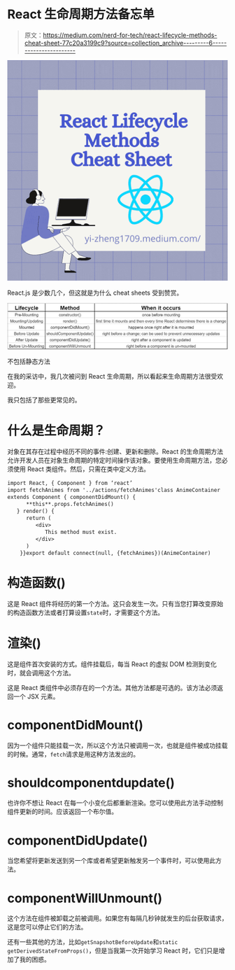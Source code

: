 # React 生命周期方法备忘单

> 原文：<https://medium.com/nerd-for-tech/react-lifecycle-methods-cheat-sheet-77c20a3199c9?source=collection_archive---------6----------------------->

![](img/fcffe12f447296276c956fb574233fa0.png)

React.js 是少数几个，但这就是为什么 cheat sheets 受到赞赏。

![](img/ca840886520954db442def4644dcfd06.png)

不包括静态方法

在我的采访中，我几次被问到 React 生命周期，所以看起来生命周期方法很受欢迎。

我只包括了那些更常见的。

# 什么是生命周期？

对象在其存在过程中经历不同的事件:创建、更新和删除。React 的生命周期方法允许开发人员在对象生命周期的特定时间操作该对象。要使用生命周期方法，您必须使用 React 类组件。然后，只需在类中定义方法。

```
import React, { Component } from ‘react’
import fetchAnimes from '../actions/fetchAnimes'class AnimeContainer extends Component { componentDidMount() {
      **this**.props.fetchAnimes()
   } render() {
      return (
         <div>
            This method must exist.
         </div>
      )
    }}export default connect(null, {fetchAnimes})(AnimeContainer)
```

# 构造函数()

这是 React 组件将经历的第一个方法。这只会发生一次。只有当您打算改变原始的构造函数方法或者打算设置`state`时，才需要这个方法。

# 渲染()

这是组件首次安装的方式。组件挂载后，每当 React 的虚拟 DOM 检测到变化时，就会调用这个方法。

这是 React 类组件中必须存在的一个方法。其他方法都是可选的。该方法必须返回一个 JSX 元素。

# componentDidMount()

因为一个组件只能挂载一次，所以这个方法只被调用一次，也就是组件被成功挂载的时候。通常，`fetch`请求是用这种方法发出的。

# **shouldcomponentdupdate()**

也许你不想让 React 在每一个小变化后都重新渲染。您可以使用此方法手动控制组件更新的时间。应该返回一个布尔值。

# componentDidUpdate()

当您希望将更新发送到另一个库或者希望更新触发另一个事件时，可以使用此方法。

# componentWillUnmount()

这个方法在组件被卸载之前被调用。如果您有每隔几秒钟就发生的后台获取请求，这是您可以停止它们的方法。

还有一些其他的方法，比如`getSnapshotBeforeUpdate`和`static getDerivedStateFromProps()`，但是当我第一次开始学习 React 时，它们只是增加了我的困惑。